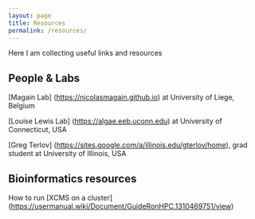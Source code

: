 ```yaml
---
layout: page
title: Resources
permalink: /resources/
---
```


Here I am collecting useful links and resources

## People & Labs

[Magain Lab] (https://nicolasmagain.github.io) at University of Liege, Belgium

[Louise Lewis Lab] (https://algae.eeb.uconn.edu) at University of Connecticut, USA

[Greg Terlov] (https://sites.google.com/a/illinois.edu/gterlov/home), grad student at University of Illinois, USA

## Bioinformatics resources

How to run [XCMS on a cluster] (https://usermanual.wiki/Document/GuideRonHPC.1310469751/view)
